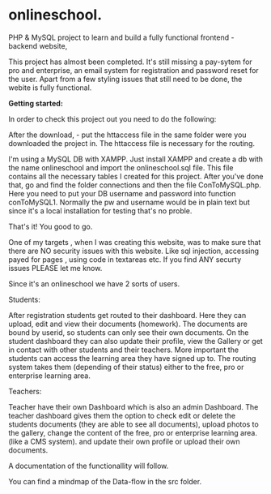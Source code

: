 # onlineschool.
PHP & MySQL project to learn and build a fully functional frontend - backend website,

This project has almost been completed. It's still missing a pay-sytem for pro and enterprise, 
an email system for registration and password reset for the user.
Apart from a few styling issues that still need to be done, the webite is fully functional.

**Getting started:**

In order to check this project out you need to do the following:

After the download, - put the httaccess file in the same folder were you downloaded the project in.
The httaccess file is necessary for the routing.

I'm using  a MySQL DB with XAMPP.
Just install XAMPP and create a db with the name onlineschool and import the onlineschool.sql file.
This file contains all the necessary tables I created for this project.
After you've done that, go and find the folder connections and then the file ConToMySQL.php.
Here you need to put your DB username and password into function conToMySQL1.
Normally the pw and username would be in plain text but since it's a local installation for testing that's no proble.

That's it! You good to go.

One of my targets , when I was creating this website, was to make sure that there are NO security issues with this website.
Like sql injection, accessing payed for pages , using code in textareas etc.
If you find ANY securty issues PLEASE let me know. 


Since it's an onlineschool we have 2 sorts of users.

Students:

After registration students get routed to their dashboard. Here they can upload, edit and view their documents (homework).
The documents are bound by userid, so students can only see their own documents.
On the student dashboard they can also update their profile, view the Gallery or get in contact with other students and their teachers.
More important the students can access the learning area they have signed up to.
The routing system takes them (depending of their status) either to the free, pro or enterprise learning area.

Teachers:

Teacher have their own Dashboard which is also an admin Dashboard.
The teacher dashboard gives them the option to check edit or delete the students documents (they are able to see all documents), 
upload photos to the gallery, change the content of the free, pro or enterprise learning area. (like a CMS system).
and update their own profile or upload their own documents.

A documentation of the functionallity will follow.

You can find a mindmap of the Data-flow in the src folder.
